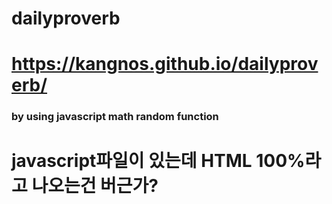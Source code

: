 # dailyproverb
# https://kangnos.github.io/dailyproverb/
### by using javascript math random function
# javascript파일이 있는데 HTML 100%라고 나오는건 버근가?
